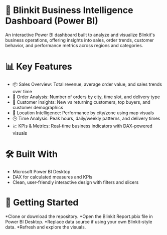 # 🚚 Blinkit Business Intelligence Dashboard (Power BI)
An interactive Power BI dashboard built to analyze and visualize Blinkit's business operations, offering insights into sales, order trends, customer behavior, and performance metrics across regions and categories.
# 📊 Key Features
* 📦 Sales Overview: Total revenue, average order value, and sales trends over time
* 🛒 Order Analysis: Number of orders by city, time slot, and delivery type
* 👤 Customer Insights: New vs returning customers, top buyers, and customer demographics
* 📍 Location Intelligence: Performance by city/zone using map visuals
* 🕒 Time Analysis: Peak hours, daily/weekly patterns, and delivery times
* 📈 KPIs & Metrics: Real-time business indicators with DAX-powered visuals
# 🛠️ Built With
* Microsoft Power BI Desktop
* DAX for calculated measures and KPIs
* Clean, user-friendly interactive design with filters and slicers

# 🚀 Getting Started

*Clone or download the repository.
*Open the Blinkit Report.pbix file in Power BI Desktop.
*Replace data source if using your own Blinkit-style data.
*Refresh and explore the visuals.
